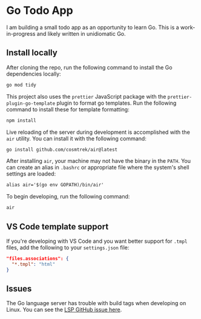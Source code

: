 # Go Todo App

I am building a small todo app as an opportunity to learn Go. This is a work-in-progress and likely written in unidiomatic Go.

## Install locally

After cloning the repo, run the following command to install the Go dependencies locally:

```sh
go mod tidy
```

This project also uses the `prettier` JavaScript package with the `prettier-plugin-go-template` plugin to format go templates. Run the following command to install these for template formatting:

```sh
npm install
```

Live reloading of the server during development is accomplished with the `air` utility. You can install it with the following command:

```sh
go install github.com/cosmtrek/air@latest
```

After installing `air`, your machine may not have the binary in the `PATH`. You can create an alias in `.bashrc` or appropriate file where the system's shell settings are loaded:

```txt
alias air='$(go env GOPATH)/bin/air'
```

To begin developing, run the following command:

```sh
air
```

## VS Code template support

If you're developing with VS Code and you want better support for `.tmpl` files, add the following to your `settings.json` file:

```json
"files.associations": {
  "*.tmpl": "html"
}
```

## Issues

The Go language server has trouble with build tags when developing on Linux. You can see the [LSP GitHub issue here](https://github.com/golang/go/issues/29202).
